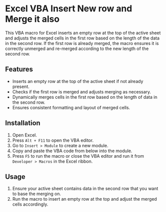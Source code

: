 # Excel VBA Insert New row and Merge it also

This VBA macro for Excel inserts an empty row at the top of the active sheet and adjusts the merged cells in the first row based on the length of the data in the second row. If the first row is already merged, the macro ensures it is correctly unmerged and re-merged according to the new length of the second row.

## Features

- Inserts an empty row at the top of the active sheet if not already present.
- Checks if the first row is merged and adjusts merging as necessary.
- Dynamically merges cells in the first row based on the length of data in the second row.
- Ensures consistent formatting and layout of merged cells.

## Installation

1. Open Excel.
2. Press `Alt + F11` to open the VBA editor.
3. Go to `Insert > Module` to create a new module.
4. Copy and paste the VBA code from below into the module.
5. Press `F5` to run the macro or close the VBA editor and run it from `Developer > Macros` in the Excel ribbon.

## Usage

1. Ensure your active sheet contains data in the second row that you want to base the merging on.
2. Run the macro to insert an empty row at the top and adjust the merged cells accordingly.
